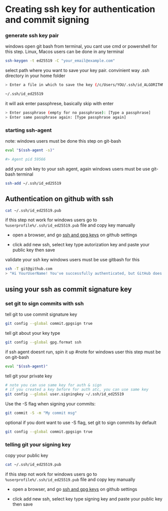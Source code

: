 # Creating ssh key for authentication and commit signing


### generate ssh key pair

windows open git bash from terminal, you cant use cmd or powershell for this step. Linux, Macos users can be done in any terminal

```bash
ssh-keygen -t ed25519 -C "your_email@example.com"
```

select path where you want to save your key pair. convinient way .ssh directory in your home folder

```bash
> Enter a file in which to save the key (/c/Users/YOU/.ssh/id_ALGORITHM):[Press enter]

~/.ssh/id_ed25519
```

it will ask enter passphrese, basically skip with enter
```bash
> Enter passphrase (empty for no passphrase): [Type a passphrase]
> Enter same passphrase again: [Type passphrase again]
```
### starting ssh-agent

note: windows users must be done this step on git-bash 
```bash
eval "$(ssh-agent -s)"

#> Agent pid 59566
```

add your ssh key to your ssh agent, again windows users must be use git-bash terminal

```bash
ssh-add ~/.ssh/id_ed25519
```

## Authentication on github with ssh


```bash
cat ~/.ssh/id_ed25519.pub
```
if this step not work for windows users go to `%userprofile%/.ssh/id_ed25519.pub` file and copy key manually
- open a browser, and go [ssh and gpg keys](https://github.com/settings/keys) on github settings

- click add new ssh, select key type autorization key and paste your public key then save

validate your ssh key 
windows users must be use gitbash for this
```bash
ssh -T git@github.com
> "Hi YourUserName! You've successfully authenticated, but GitHub does not provide shell access."
```


## using your ssh as commit signature key

### set git to sign commits with ssh
tell git to use commit signature key
```bash
git config --global commit.gpgsign true
```
tell git about your key type
```bash
git config --global gpg.format ssh
```
if ssh agent doesnt run, spin it up
#note for windows user this step must be on git-bash
```bash
eval "$(ssh-agent)"
```
tell git your private key

```bash
# note you can use same key for auth & sign 
# if you created a key before for auth atc, you can use same key
git config --global user.signingkey ~/.ssh/id_ed25519
```



Use the -S flag when signing your commits:
```bash
git commit -S -m "My commit msg"
```

optional if you dont want to use -S flag, set git to sign commits by default

```bash
git config --global commit.gpgsign true
```
### telling git your signing key
copy your public key
```bash
cat ~/.ssh/id_ed25519.pub
```
if this step not work for windows users go to `%userprofile%/.ssh/id_ed25519.pub` file and copy key manually
- open a browser, and go [ssh and gpg keys](https://github.com/settings/keys) on github settings

- click add new ssh, select key type signing key and paste your public key then save
